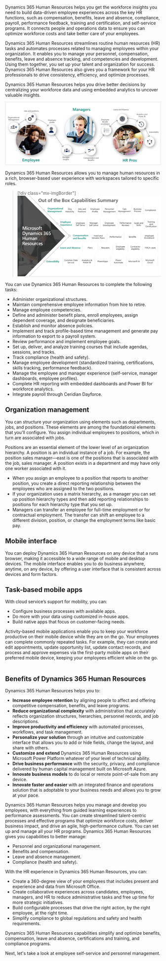 ﻿Dynamics 365 Human Resources helps you get the workforce insights you need to build data-driven employee experiences across the key HR functions, such as compensation, benefits, leave and absence, compliance, payroll, performance feedback, training and certification, and self-service programs. It connects people and operations data to ensure you can optimize workforce costs and take better care of your employees.

Dynamics 365 Human Resources streamlines routine human resources (HR) tasks and automates processes related to managing employees within your organization. It enables you to manage your personnel, compensation, benefits, leave and absence tracking, and competencies and development. Using them together, you set up your talent and organization for success. Dynamics 365 Human Resources also gives you a framework for your HR professionals to drive consistency, efficiency, and optimize processes.

Dynamics 365 Human Resources helps you drive better decisions by centralizing your workforce data and using embedded analytics to uncover valuable insights.

![Graphic showing an overview of HR functions](../media/m13-human-resources-overview.png)   

Dynamics 365 Human Resources allows you to manage human resources in a rich, browser-based user experience with workspaces tailored to specific roles.   

> [!div class="mx-imgBorder"]
> ![Graphic providing summary of HR out-of-the-box capabilities](../media/m13-oob.png)   

You can use Dynamics 365 Human Resources to complete the following tasks:

- Administer organizational structures.
- Maintain comprehensive employee information from hire to retire.
- Manage employee competencies.
- Define and administer benefit plans, enroll employees, assign dependent coverage, and designate beneficiaries.
- Establish and monitor absence policies.
- Implement and track profile-based time management and generate pay information to export to a payroll system.
- Review performance and implement employee goals.
- Set up, deliver, and analyze training courses that include agendas, sessions, and tracks.
- Track compliance (health and safety).
- Manage employee development (standardized training, certifications, skills tracking, performance feedback).
- Manage the employee and manager experience (self-service, manager dashboards, employee profiles).
- Complete HR reporting with embedded dashboards and Power BI for workforce analytics.
- Integrate payroll through Ceridian Dayforce.

## Organization management

You can structure your organization using elements such as departments, jobs, and positions. These elements are among the foundational elements that you'll configure. You assign individual employees to positions, which in turn are associated with jobs.

Positions are an essential element of the lower level of an organization hierarchy. A position is an individual instance of a job. For example, the position sales manager—east is one of the positions that is associated with the job, sales manager. A position exists in a department and may have only one worker associated with it.

- When you assign an employee to a position that reports to another position, you create a direct reporting relationship between the employees who are assigned to the two positions.
- If your organization uses a matrix hierarchy, as a manager you can set up position hierarchy types and then add reporting relationships to positions for each hierarchy type that you set up.
- Managers can transfer an employee for full-time employment or for contractual employment. The transfer can shift an employee to a different division, position, or change the employment terms like basic pay.

## Mobile interface

You can deploy Dynamics 365 Human Resources on any device that a runs browser, making it accessible to a wide range of mobile and desktop devices. The mobile interface enables you to do business anywhere, anytime, on any device, by offering a user interface that is consistent across devices and form factors.

##  Task-based mobile apps

With cloud service’s support for mobility, you can:

- Configure business processes with available apps.
- Do more with your data using customized in-house apps.
- Build native apps that focus on customer-facing needs. 

Activity-based mobile applications enable you to keep your workforce productive on their mobile device while they are on the go. Your employees can complete commonly repeated tasks. For example, they can create and edit appointments, update opportunity list, update contact records, and process and approve expenses via the first-party mobile apps on their preferred mobile device, keeping your employees efficient while on the go.
 
## Benefits of Dynamics 365 Human Resources

Dynamics 365 Human Resources helps you to:

- **Increase employee retention** by aligning people to affect and offering competitive compensation, benefits, and leave programs.
- **Reduce organizational complexity** with administration that accurately reflects organization structures, hierarchies, personnel records, and job descriptions.
- **Improve productivity and efficiency** with automated processes, workflows, and task management.
- **Personalize your solution** through an intuitive and customizable interface that allows you to add or hide fields, change the layout, and share with others.
- **Customize and extend** Dynamics 365 Human Resources using Microsoft Power Platform whatever of your level of technical ability.
- **Drive business performance** with the security, privacy, and compliance delivered by human capital management built on Microsoft Azure.
- **Innovate business models** to do local or remote point-of-sale from any device.
- **Innovate faster and easier** with an integrated finance and operations solution that is adoptable to your business needs and allows you to grow at your pace.

Dynamics 365 Human Resources helps you manage and develop you employees, with everything from guided learning experiences to performance assessments. You can create streamlined talent-centric processes and effective programs that optimize workforce costs, deliver business impact, and drive an agile, high-performance culture. You can set up and manage all your HR programs. Dynamics 365 Human Resources gives you capabilities to better manage:

- Personnel and organizational management.
- Benefits and compensation.
- Leave and absence management.
- Compliance (health and safety).

With the HR experience in Dynamics 365 Human Resources, you can:

- Create a 360-degree view of your employees that includes present and experience and data from Microsoft Office.
- Create collaborative experiences across candidates, employees, managers, and HR to reduce administrative tasks and free up time for more strategic initiatives. 
- Build configurable processes that drive the right action, by the right employee, at the right time.
- Simplify compliance to global regulations and safety and health requirements.

Dynamics 365 Human Resources capabilities simplify and optimize benefits, compensation, leave and absence, certifications and training, and compliance programs.

Next, let's take a look at employee self-service and personnel management.
